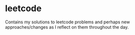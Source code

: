 # leetcode
Contains my solutions to leetcode problems and perhaps new approaches/changes as I reflect on them throughout the day.
